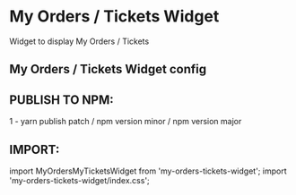 # My Orders / Tickets Widget

Widget to display My Orders / Tickets


## My Orders / Tickets  Widget config

## PUBLISH TO NPM:

1 - yarn publish patch / npm version minor / npm version major


## IMPORT:

import MyOrdersMyTicketsWidget from 'my-orders-tickets-widget';
import 'my-orders-tickets-widget/index.css';
